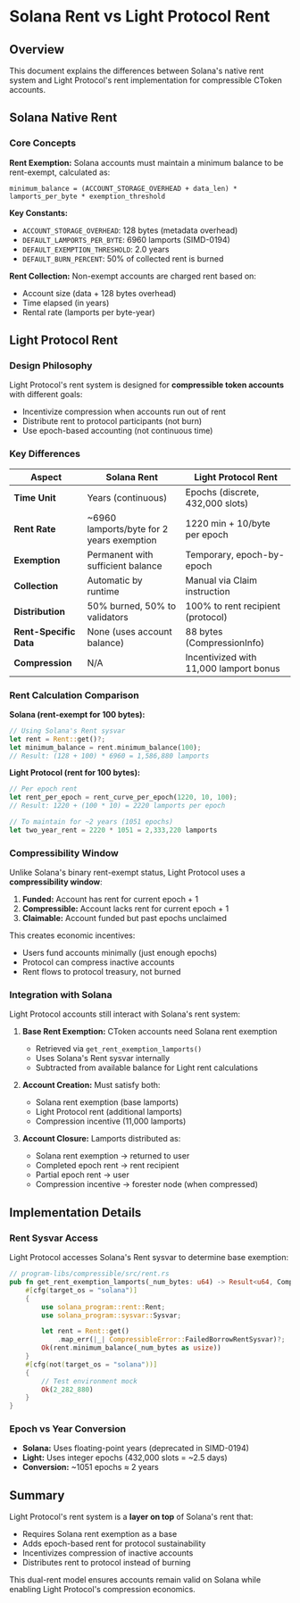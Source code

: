 # Solana Rent vs Light Protocol Rent

## Overview

This document explains the differences between Solana's native rent system and Light Protocol's rent implementation for compressible CToken accounts.

## Solana Native Rent

### Core Concepts

**Rent Exemption:** Solana accounts must maintain a minimum balance to be rent-exempt, calculated as:
```
minimum_balance = (ACCOUNT_STORAGE_OVERHEAD + data_len) * lamports_per_byte * exemption_threshold
```

**Key Constants:**
- `ACCOUNT_STORAGE_OVERHEAD`: 128 bytes (metadata overhead)
- `DEFAULT_LAMPORTS_PER_BYTE`: 6960 lamports (SIMD-0194)
- `DEFAULT_EXEMPTION_THRESHOLD`: 2.0 years
- `DEFAULT_BURN_PERCENT`: 50% of collected rent is burned

**Rent Collection:** Non-exempt accounts are charged rent based on:
- Account size (data + 128 bytes overhead)
- Time elapsed (in years)
- Rental rate (lamports per byte-year)

## Light Protocol Rent

### Design Philosophy

Light Protocol's rent system is designed for **compressible token accounts** with different goals:
- Incentivize compression when accounts run out of rent
- Distribute rent to protocol participants (not burn)
- Use epoch-based accounting (not continuous time)

### Key Differences

| Aspect | Solana Rent | Light Protocol Rent |
|--------|-------------|-------------------|
| **Time Unit** | Years (continuous) | Epochs (discrete, 432,000 slots) |
| **Rent Rate** | ~6960 lamports/byte for 2 years exemption | 1220 min + 10/byte per epoch |
| **Exemption** | Permanent with sufficient balance | Temporary, epoch-by-epoch |
| **Collection** | Automatic by runtime | Manual via Claim instruction |
| **Distribution** | 50% burned, 50% to validators | 100% to rent recipient (protocol) |
| **Rent-Specific Data** | None (uses account balance) | 88 bytes (CompressionInfo) |
| **Compression** | N/A | Incentivized with 11,000 lamport bonus |

### Rent Calculation Comparison

**Solana (rent-exempt for 100 bytes):**
```rust
// Using Solana's Rent sysvar
let rent = Rent::get()?;
let minimum_balance = rent.minimum_balance(100);
// Result: (128 + 100) * 6960 = 1,586,880 lamports
```

**Light Protocol (rent for 100 bytes):**
```rust
// Per epoch rent
let rent_per_epoch = rent_curve_per_epoch(1220, 10, 100);
// Result: 1220 + (100 * 10) = 2220 lamports per epoch

// To maintain for ~2 years (1051 epochs)
let two_year_rent = 2220 * 1051 = 2,333,220 lamports
```

### Compressibility Window

Unlike Solana's binary rent-exempt status, Light Protocol uses a **compressibility window**:

1. **Funded:** Account has rent for current epoch + 1
2. **Compressible:** Account lacks rent for current epoch + 1
3. **Claimable:** Account funded but past epochs unclaimed

This creates economic incentives:
- Users fund accounts minimally (just enough epochs)
- Protocol can compress inactive accounts
- Rent flows to protocol treasury, not burned

### Integration with Solana

Light Protocol accounts still interact with Solana's rent system:

1. **Base Rent Exemption:** CToken accounts need Solana rent exemption
   - Retrieved via `get_rent_exemption_lamports()`
   - Uses Solana's Rent sysvar internally
   - Subtracted from available balance for Light rent calculations

2. **Account Creation:** Must satisfy both:
   - Solana rent exemption (base lamports)
   - Light Protocol rent (additional lamports)
   - Compression incentive (11,000 lamports)

3. **Account Closure:** Lamports distributed as:
   - Solana rent exemption → returned to user
   - Completed epoch rent → rent recipient
   - Partial epoch rent → user
   - Compression incentive → forester node (when compressed)

## Implementation Details

### Rent Sysvar Access

Light Protocol accesses Solana's Rent sysvar to determine base exemption:

```rust
// program-libs/compressible/src/rent.rs
pub fn get_rent_exemption_lamports(_num_bytes: u64) -> Result<u64, CompressibleError> {
    #[cfg(target_os = "solana")]
    {
        use solana_program::rent::Rent;
        use solana_program::sysvar::Sysvar;

        let rent = Rent::get()
            .map_err(|_| CompressibleError::FailedBorrowRentSysvar)?;
        Ok(rent.minimum_balance(_num_bytes as usize))
    }
    #[cfg(not(target_os = "solana"))]
    {
        // Test environment mock
        Ok(2_282_880)
    }
}
```

### Epoch vs Year Conversion

- **Solana:** Uses floating-point years (deprecated in SIMD-0194)
- **Light:** Uses integer epochs (432,000 slots = ~2.5 days)
- **Conversion:** ~1051 epochs ≈ 2 years

## Summary

Light Protocol's rent system is a **layer on top** of Solana's rent that:
- Requires Solana rent exemption as a base
- Adds epoch-based rent for protocol sustainability
- Incentivizes compression of inactive accounts
- Distributes rent to protocol instead of burning

This dual-rent model ensures accounts remain valid on Solana while enabling Light Protocol's compression economics.
